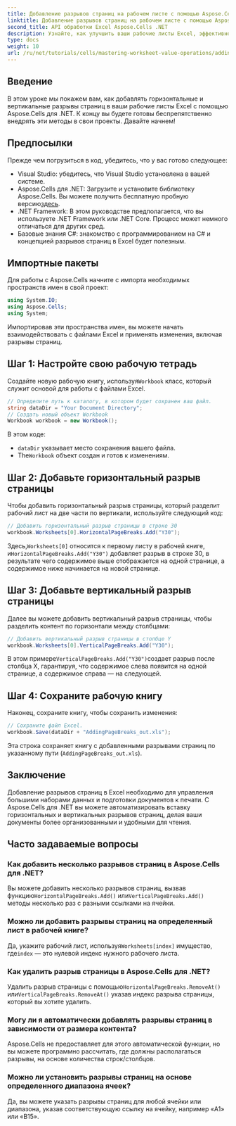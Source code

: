 ```yaml
---
title: Добавление разрывов страниц на рабочем листе с помощью Aspose.Cells
linktitle: Добавление разрывов страниц на рабочем листе с помощью Aspose.Cells
second_title: API обработки Excel Aspose.Cells .NET
description: Узнайте, как улучшить ваши рабочие листы Excel, эффективно добавляя горизонтальные и вертикальные разрывы страниц с помощью Aspose.Cells для .NET. Это всеобъемлющее руководство проведет вас через необходимые шаги настройки и кодирования.
type: docs
weight: 10
url: /ru/net/tutorials/cells/mastering-worksheet-value-operations/adding-page-breaks/
---
```

## Введение

В этом уроке мы покажем вам, как добавлять горизонтальные и вертикальные разрывы страниц в ваши рабочие листы Excel с помощью Aspose.Cells для .NET. К концу вы будете готовы беспрепятственно внедрять эти методы в свои проекты. Давайте начнем!

## Предпосылки
Прежде чем погрузиться в код, убедитесь, что у вас готово следующее:
- Visual Studio: убедитесь, что Visual Studio установлена в вашей системе.
-  Aspose.Cells для .NET: Загрузите и установите библиотеку Aspose.Cells. Вы можете получить бесплатную пробную версию[здесь](https://releases.aspose.com/cells/net/).
- .NET Framework: В этом руководстве предполагается, что вы используете .NET Framework или .NET Core. Процесс может немного отличаться для других сред.
- Базовые знания C#: знакомство с программированием на C# и концепцией разрывов страниц в Excel будет полезным.

## Импортные пакеты
Для работы с Aspose.Cells начните с импорта необходимых пространств имен в свой проект:

```csharp
using System.IO;
using Aspose.Cells;
using System;
```

Импортировав эти пространства имен, вы можете начать взаимодействовать с файлами Excel и применять изменения, включая разрывы страниц.

## Шаг 1: Настройте свою рабочую тетрадь
 Создайте новую рабочую книгу, используя`Workbook` класс, который служит основой для работы с файлами Excel.

```csharp
// Определите путь к каталогу, в котором будет сохранен ваш файл.
string dataDir = "Your Document Directory";
// Создать новый объект Workbook
Workbook workbook = new Workbook();
```
В этом коде:
- `dataDir` указывает место сохранения вашего файла.
-  The`Workbook` объект создан и готов к изменениям.

## Шаг 2: Добавьте горизонтальный разрыв страницы
Чтобы добавить горизонтальный разрыв страницы, который разделит рабочий лист на две части по вертикали, используйте следующий код:

```csharp
// Добавить горизонтальный разрыв страницы в строке 30
workbook.Worksheets[0].HorizontalPageBreaks.Add("Y30");
```
 Здесь,`Worksheets[0]` относится к первому листу в рабочей книге, и`HorizontalPageBreaks.Add("Y30")` добавляет разрыв в строке 30, в результате чего содержимое выше отображается на одной странице, а содержимое ниже начинается на новой странице.

## Шаг 3: Добавьте вертикальный разрыв страницы
Далее вы можете добавить вертикальный разрыв страницы, чтобы разделить контент по горизонтали между столбцами:

```csharp
// Добавить вертикальный разрыв страницы в столбце Y
workbook.Worksheets[0].VerticalPageBreaks.Add("Y30");
```
 В этом примере`VerticalPageBreaks.Add("Y30")`создает разрыв после столбца X, гарантируя, что содержимое слева появится на одной странице, а содержимое справа — на следующей.

## Шаг 4: Сохраните рабочую книгу
Наконец, сохраните книгу, чтобы сохранить изменения:

```csharp
// Сохраните файл Excel.
workbook.Save(dataDir + "AddingPageBreaks_out.xls");
```
Эта строка сохраняет книгу с добавленными разрывами страниц по указанному пути (`AddingPageBreaks_out.xls`).

## Заключение
Добавление разрывов страниц в Excel необходимо для управления большими наборами данных и подготовки документов к печати. С Aspose.Cells для .NET вы можете автоматизировать вставку горизонтальных и вертикальных разрывов страниц, делая ваши документы более организованными и удобными для чтения.

## Часто задаваемые вопросы

### Как добавить несколько разрывов страниц в Aspose.Cells для .NET?
 Вы можете добавить несколько разрывов страниц, вызвав функцию`HorizontalPageBreaks.Add()` или`VerticalPageBreaks.Add()` методы несколько раз с разными ссылками на ячейки.

### Можно ли добавить разрывы страниц на определенный лист в рабочей книге?
 Да, укажите рабочий лист, используя`Worksheets[index]` имущество, где`index` — это нулевой индекс нужного рабочего листа.

### Как удалить разрыв страницы в Aspose.Cells для .NET?
Удалить разрыв страницы с помощью`HorizontalPageBreaks.RemoveAt()` или`VerticalPageBreaks.RemoveAt()` указав индекс разрыва страницы, который вы хотите удалить.

### Могу ли я автоматически добавлять разрывы страниц в зависимости от размера контента?
Aspose.Cells не предоставляет для этого автоматической функции, но вы можете программно рассчитать, где должны располагаться разрывы, на основе количества строк/столбцов.

### Можно ли установить разрывы страниц на основе определенного диапазона ячеек?
Да, вы можете указать разрывы страниц для любой ячейки или диапазона, указав соответствующую ссылку на ячейку, например «A1» или «B15».